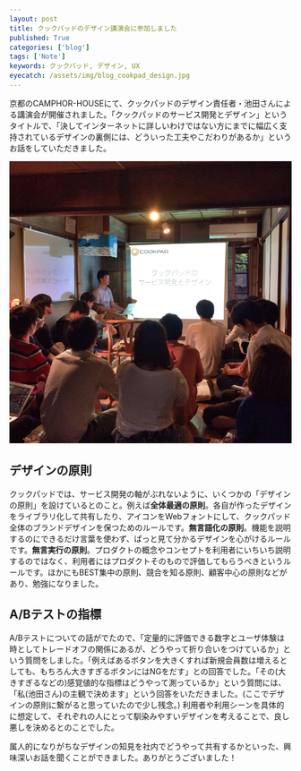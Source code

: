 ```yaml
---
layout: post
title: クックパッドのデザイン講演会に参加しました
published: True
categories: ['blog']
tags: ['Note']
keywords: クックパッド, デザイン, UX
eyecatch: /assets/img/blog_cookpad_design.jpg
---
```


京都のCAMPHOR-HOUSEにて、クックパッドのデザイン責任者・池田さんによる講演会が開催されました。「クックパッドのサービス開発とデザイン」というタイトルで、「決してインターネットに詳しいわけではない方にまでに幅広く支持されているデザインの裏側には、どういった工夫やこだわりがあるか」というお話をしていただきました。

<img src="/assets/img/blog_cookpad_design.jpg" class="image-on-frame-medium">

## デザインの原則

クックパッドでは、サービス開発の軸がぶれないように、いくつかの「デザインの原則」を設けているとのこと。例えば**全体最適の原則**。各自が作ったデザインをライブラリ化して共有したり、アイコンをWebフォントにして、クックパッド全体のブランドデザインを保つためのルールです。**無言語化の原則**。機能を説明するのにできるだけ言葉を使わず、ぱっと見て分かるデザインを心がけるルールです。**無言実行の原則**。プロダクトの概念やコンセプトを利用者にいちいち説明するのではなく、利用者にはプロダクトそのもので評価してもらうべきというルールです。ほかにもBEST集中の原則、競合を知る原則、顧客中心の原則などがあり、勉強になりました。

## A/Bテストの指標

A/Bテストについての話がでたので、「定量的に評価できる数字とユーザ体験は時としてトレードオフの関係にあるが、どうやって折り合いをつけているか」という質問をしました。「例えばあるボタンを大きくすれば新規会員数は増えるとしても、もちろん大きすぎるボタンにはNGをだす」との回答でした。「その(大きすぎるなどの)感覚値的な指標はどうやって測っているか」という質問には、「私(池田さん)の主観で決めます」という回答をいただきました。(ここでデザインの原則に繋がると思っていたので少し残念。) 利用者や利用シーンを具体的に想定して、それぞれの人にとって馴染みやすいデザインを考えることで、良し悪しを決めるとのことでした。

属人的になりがちなデザインの知見を社内でどうやって共有するかといった、興味深いお話を聞くことができました。ありがとうございました！
